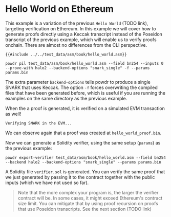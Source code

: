 # Hello World on Ethereum

This example is a variation of the previous `Hello World` (TODO link),
targeting verification on Ethereum. In this example we will cover how to
generate proofs directly using a Keccak transcript instead of the Poseidon
transcript of the previous example, which will enable us to verify proofs
onchain. There are almost no differences from the CLI perspective.

```
{{#include ../../test_data/asm/book/hello_world.asm}}
```

```console
powdr pil test_data/asm/book/hello_world.asm --field bn254 --inputs 0 --prove-with halo2 --backend-options "snark_single" -f --params params.bin
```

The extra parameter `backend-options` tells powdr to produce a single
SNARK that uses Keccak. The option `-f` forces overwriting the compiled files
that have been generated before, which is useful if you are running the examples
on the same directory as the previous example.

When the a proof is generated, it is verified on a simulated EVM transaction as well!

```console
Verifying SNARK in the EVM...
```

We can observe again that a proof was created at `hello_world_proof.bin`.

Now we can generate a Solidity verifier, using the same setup (`params`) as the
previous example:

```console
powdr export-verifier test_data/asm/book/hello_world.asm --field bn254 --backend halo2 --backend-options "snark_single" --params params.bin
```

A Solidity file `verifier.sol` is generated. You can verify the same proof that
we just generated by passing it to the contract together with the public inputs
(which we have not used so far).

> Note that the more complex your program is, the larger the verifier contract will be. In some cases, it might exceed Ethereum's contract size limit. You can mitigate that by using proof recursion on proofs that use Poseidon transcripts. See the next section (TODO link)